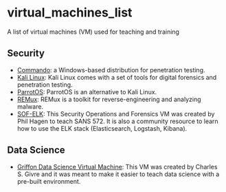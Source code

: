 # virtual_machines_list
A list of virtual machines (VM) used for teaching and training

## Security
* [Commando](https://github.com/fireeye/commando-vm): a Windows-based distribution for penetration testing.
* [Kali Linux](https://www.osboxes.org/kali-linux/): Kali Linux comes with a set of tools for digital forensics and penetration testing.
* [ParrotOS](https://www.osboxes.org/parrot-security-os/): ParrotOS is an alternative to Kali Linux. 
* [REMux](https://remnux.org/): REMux is a toolkit for reverse-engineering and analyzing malware.
* [SOF-ELK](https://github.com/philhagen/sof-elk): This Security Operations and Forensics VM was created by Phil Hagen to teach SANS 572. It is also a community resource to learn how to use the ELK stack (Elasticsearch, Logstash, Kibana).  

## Data Science
* [Griffon Data Science Virtual Machine](https://github.com/gtkcyber/griffon-vm): This VM was created by Charles S. Givre and it was meant to make it easier to teach data science with a pre-built environment. 
